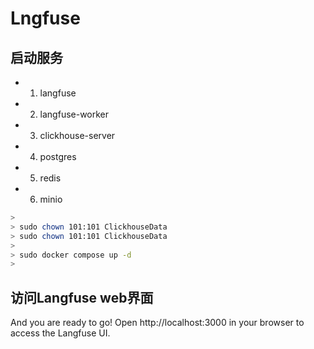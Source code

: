 
# Lngfuse

## 启动服务

- 1. langfuse
- 2. langfuse-worker
- 3. clickhouse-server
- 4. postgres
- 5. redis
- 6. minio

```bash
>
> sudo chown 101:101 ClickhouseData
> sudo chown 101:101 ClickhouseData
>
> sudo docker compose up -d
>
```


## 访问Langfuse web界面

And you are ready to go! Open http://localhost:3000 in your browser to access the Langfuse UI.
